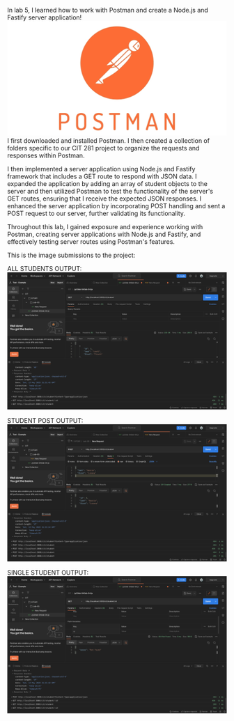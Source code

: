 In lab 5, I learned how to work with Postman and create a Node.js and Fastify server application! 
<img src="post.jpg" alt="Image">
I first downloaded and installed Postman. I then created a collection of folders specific to our CIT 281 project to organize the requests and responses within Postman. 

I then implemented a server application using Node.js and Fastify framework that includes a GET route to respond with JSON data. 
I expanded the application by adding an array of student objects to the server and then utilized Postman to test the functionality of the server's GET routes, ensuring that I receive the expected JSON responses. I enhanced the server application by incorporating POST handling and sent a POST request to our server, further validating its functionality. 

Throughout this lab, I gained exposure and experience working with Postman, creating server applications with Node.js and Fastify, and effectively testing server routes using Postman's features.

This is the image submissions to the project: 

ALL STUDENTS OUTPUT: 
<img src="lab-05/AllStudents.png" alt="Image">

STUDENT POST OUTPUT:
<img src="lab-05/StudentPost.png" alt="Image">

SINGLE STUDENT OUTPUT:
<img src="lab-05/SingleStudent.png" alt="Image">







